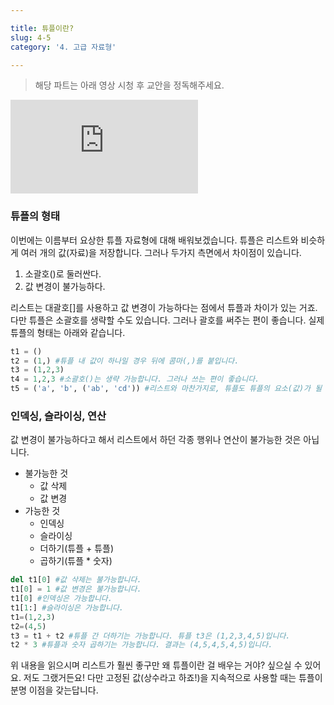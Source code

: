 ```yaml
---

title: 튜플이란?
slug: 4-5
category: '4. 고급 자료형'

---
```


> 해당 파트는 아래 영상 시청 후 교안을 정독해주세요.

<iframe class="w-full" style="aspect-ratio: 16 / 9;" src="https://www.youtube.com/embed/dNagCepV6Cw" title="YouTube video player" frameborder="0" allow="accelerometer; autoplay; clipboard-write; encrypted-media; gyroscope; picture-in-picture" allowfullscreen></iframe>

### 튜플의 형태

이번에는 이름부터 요상한 튜플 자료형에 대해 배워보겠습니다. 튜플은 리스트와 비슷하게 여러 개의 값(자료)을 저장합니다. 그러나 두가지 측면에서 차이점이 있습니다.

 1. 소괄호()로 둘러싼다.
 2. 값 변경이 불가능하다.

리스트는 대괄호[]를 사용하고 값 변경이 가능하다는 점에서 튜플과 차이가 있는 거죠. 다만 튜플은 소괄호를 생략할 수도 있습니다. 그러나 괄호를 써주는 편이 좋습니다. 실제 튜플의 형태는 아래와 같습니다.

```python
t1 = ()
t2 = (1,) #튜플 내 값이 하나일 경우 뒤에 콤마(,)를 붙입니다.
t3 = (1,2,3)
t4 = 1,2,3 #소괄호()는 생략 가능합니다. 그러나 쓰는 편이 좋습니다.
t5 = ('a', 'b', ('ab', 'cd')) #리스트와 마찬가지로, 튜플도 튜플의 요소(값)가 될 수 있습니다.
```

### 인덱싱, 슬라이싱, 연산

값 변경이 불가능하다고 해서 리스트에서 하던 각종 행위나 연산이 불가능한 것은 아닙니다.

- 불가능한 것
	- 값 삭제
	- 값 변경
- 가능한 것
	- 인덱싱
	- 슬라이싱
	- 더하기(튜플 + 튜플)
	- 곱하기(튜플 * 숫자)

```python
del t1[0] #값 삭제는 불가능합니다.
t1[0] = 1 #값 변경은 불가능합니다.
t1[0] #인덱싱은 가능합니다.
t1[1:] #슬라이싱은 가능합니다.
t1=(1,2,3)
t2=(4,5)
t3 = t1 + t2 #튜플 간 더하기는 가능합니다. 튜플 t3은 (1,2,3,4,5)입니다.
t2 * 3 #튜플과 숫자 곱하기는 가능합니다. 결과는 (4,5,4,5,4,5)입니다.
```

위 내용을 읽으시며 리스트가 훨씬 좋구만 왜 튜플이란 걸 배우는 거야? 싶으실 수 있어요. 저도 그랬거든요! 다만 고정된 값(상수라고 하죠!)을 지속적으로 사용할 때는 튜플이 분명 이점을 갖는답니다.